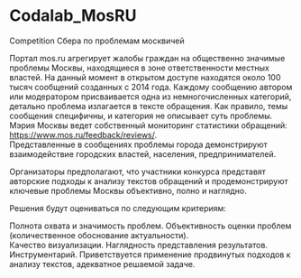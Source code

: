 # Codalab_MosRU
Competition Сбера по проблемам москвичей
  
Портал mos.ru агрегирует жалобы граждан на общественно значимые проблемы Москвы, находящиеся в зоне ответственности местных властей. 
На данный момент в открытом доступе находятся около 100 тысяч сообщений созданных с 2014 года.
Каждому сообщению автором или модератором присваивается одна из немногочисленных категорий, детально проблема излагается в тексте обращения. 
Как правило, темы сообщения специфичны, и категория не описывает суть проблемы. 
Мэрия Москвы ведет собственный мониторинг статистики обращений: https://www.mos.ru/feedback/reviews/.  
Представленные в сообщениях проблемы города демонстрируют взаимодействие городских властей, населения, предпринимателей. 

Организаторы предполагают, что участники конкурса представят авторские подходы к анализу текстов обращений и продемонстрируют ключевые проблемы Москвы объективно, полно и наглядно.

Решения будут оцениваться по следующим критериям:

Полнота охвата и значимость проблем. 
Объективность оценки проблем (количественное обоснование актуальности).   
Качество визуализации. Наглядность представления результатов. 
Инструментарий. Приветствуется применение продвинутых подходов к анализу текстов, адекватное решаемой задаче. 
